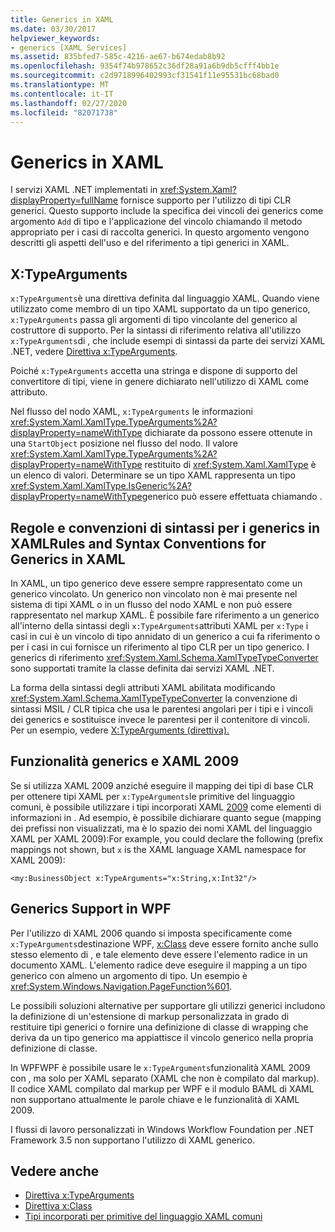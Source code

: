 ```yaml
---
title: Generics in XAML
ms.date: 03/30/2017
helpviewer_keywords:
- generics [XAML Services]
ms.assetid: 835bfed7-585c-4216-ae67-b674edab8b92
ms.openlocfilehash: 9354f74b978652c36df28a91a6b9db5cfff4bb1e
ms.sourcegitcommit: c2d9718996402993cf31541f11e95531bc68bad0
ms.translationtype: MT
ms.contentlocale: it-IT
ms.lasthandoff: 02/27/2020
ms.locfileid: "82071738"
---
```

# <a name="generics-in-xaml"></a>Generics in XAML

I servizi XAML .NET implementati in <xref:System.Xaml?displayProperty=fullName> fornisce supporto per l'utilizzo di tipi CLR generici. Questo supporto include la specifica dei vincoli dei generics come argomento `Add` di tipo e l'applicazione del vincolo chiamando il metodo appropriato per i casi di raccolta generici. In questo argomento vengono descritti gli aspetti dell'uso e del riferimento a tipi generici in XAML.

## <a name="xtypearguments"></a>X:TypeArguments

`x:TypeArguments`è una direttiva definita dal linguaggio XAML. Quando viene utilizzato come membro di un tipo XAML supportato da un tipo generico, `x:TypeArguments` passa gli argomenti di tipo vincolante del generico al costruttore di supporto. Per la sintassi di riferimento relativa all'utilizzo `x:TypeArguments`di , che include esempi di sintassi da parte dei servizi XAML .NET, vedere [Direttiva x:TypeArguments](xtypearguments-directive.md).

Poiché `x:TypeArguments` accetta una stringa e dispone di supporto del convertitore di tipi, viene in genere dichiarato nell'utilizzo di XAML come attributo.

Nel flusso del nodo XAML, `x:TypeArguments` le informazioni <xref:System.Xaml.XamlType.TypeArguments%2A?displayProperty=nameWithType> dichiarate da possono essere ottenute in una `StartObject` posizione nel flusso del nodo. Il valore <xref:System.Xaml.XamlType.TypeArguments%2A?displayProperty=nameWithType> restituito di <xref:System.Xaml.XamlType> è un elenco di valori. Determinare se un tipo XAML rappresenta un tipo <xref:System.Xaml.XamlType.IsGeneric%2A?displayProperty=nameWithType>generico può essere effettuata chiamando .

## <a name="rules-and-syntax-conventions-for-generics-in-xaml"></a>Regole e convenzioni di sintassi per i generics in XAMLRules and Syntax Conventions for Generics in XAML

In XAML, un tipo generico deve essere sempre rappresentato come un generico vincolato. Un generico non vincolato non è mai presente nel sistema di tipi XAML o in un flusso del nodo XAML e non può essere rappresentato nel markup XAML. È possibile fare riferimento a un generico all'interno della sintassi degli `x:TypeArguments`attributi XAML per `x:Type` i casi in cui è un vincolo di tipo annidato di un generico a cui fa riferimento o per i casi in cui fornisce un riferimento al tipo CLR per un tipo generico. I generics di riferimento <xref:System.Xaml.Schema.XamlTypeTypeConverter> sono supportati tramite la classe definita dai servizi XAML .NET.

La forma della sintassi degli attributi XAML abilitata modificando <xref:System.Xaml.Schema.XamlTypeTypeConverter> la convenzione di sintassi MSIL / CLR tipica che usa le parentesi angolari per i tipi e i vincoli dei generics e sostituisce invece le parentesi per il contenitore di vincoli. Per un esempio, vedere [X:TypeArguments (direttiva).](xtypearguments-directive.md)

## <a name="generics-and-xaml-2009-features"></a>Funzionalità generics e XAML 2009

Se si utilizza XAML 2009 anziché eseguire il mapping dei tipi di base CLR per ottenere tipi XAML per `x:TypeArguments`le primitive del linguaggio comuni, è possibile utilizzare i tipi incorporati XAML [2009](types-for-primitives.md) come elementi di informazioni in . Ad esempio, è possibile dichiarare quanto segue (mapping dei prefissi non visualizzati, ma è lo spazio dei nomi XAML del linguaggio XAML per XAML 2009):For example, you could declare the following (prefix mappings not shown, but `x` is the XAML language XAML namespace for XAML 2009):

```xaml
<my:BusinessObject x:TypeArguments="x:String,x:Int32"/>
```

## <a name="generics-support-in-wpf"></a>Generics Support in WPF

Per l'utilizzo di XAML 2006 quando si imposta specificamente come `x:TypeArguments`destinazione WPF, [x:Class](xclass-directive.md) deve essere fornito anche sullo stesso elemento di , e tale elemento deve essere l'elemento radice in un documento XAML. L'elemento radice deve eseguire il mapping a un tipo generico con almeno un argomento di tipo. Un esempio è <xref:System.Windows.Navigation.PageFunction%601>.

Le possibili soluzioni alternative per supportare gli utilizzi generici includono la definizione di un'estensione di markup personalizzata in grado di restituire tipi generici o fornire una definizione di classe di wrapping che deriva da un tipo generico ma appiattisce il vincolo generico nella propria definizione di classe.

In WPFWPF è possibile usare le `x:TypeArguments`funzionalità XAML 2009 con , ma solo per XAML separato (XAML che non è compilato dal markup). Il codice XAML compilato dal markup per WPF e il modulo BAML di XAML non supportano attualmente le parole chiave e le funzionalità di XAML 2009.

I flussi di lavoro personalizzati in Windows Workflow Foundation per .NET Framework 3.5 non supportano l'utilizzo di XAML generico.

## <a name="see-also"></a>Vedere anche

- [Direttiva x:TypeArguments](xtypearguments-directive.md)
- [Direttiva x:Class](xclass-directive.md)
- [Tipi incorporati per primitive del linguaggio XAML comuni](types-for-primitives.md)
